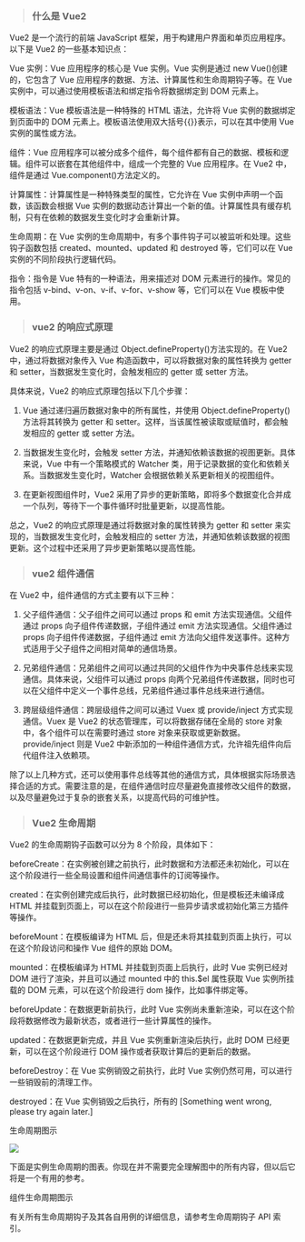 > ### 什么是 Vue2

Vue2 是一个流行的前端 JavaScript 框架，用于构建用户界面和单页应用程序。以下是 Vue2 的一些基本知识点：

Vue 实例：Vue 应用程序的核心是 Vue 实例。Vue 实例是通过 new Vue()创建的，它包含了 Vue 应用程序的数据、方法、计算属性和生命周期钩子等。在 Vue 实例中，可以通过使用模板语法和绑定指令将数据绑定到 DOM 元素上。

模板语法：Vue 模板语法是一种特殊的 HTML 语法，允许将 Vue 实例的数据绑定到页面中的 DOM 元素上。模板语法使用双大括号{{}}表示，可以在其中使用 Vue 实例的属性或方法。

组件：Vue 应用程序可以被分成多个组件，每个组件都有自己的数据、模板和逻辑。组件可以嵌套在其他组件中，组成一个完整的 Vue 应用程序。在 Vue2 中，组件是通过 Vue.component()方法定义的。

计算属性：计算属性是一种特殊类型的属性，它允许在 Vue 实例中声明一个函数，该函数会根据 Vue 实例的数据动态计算出一个新的值。计算属性具有缓存机制，只有在依赖的数据发生变化时才会重新计算。

生命周期：在 Vue 实例的生命周期中，有多个事件钩子可以被监听和处理。这些钩子函数包括 created、mounted、updated 和 destroyed 等，它们可以在 Vue 实例的不同阶段执行逻辑代码。

指令：指令是 Vue 特有的一种语法，用来描述对 DOM 元素进行的操作。常见的指令包括 v-bind、v-on、v-if、v-for、v-show 等，它们可以在 Vue 模板中使用。

> ### vue2 的响应式原理

Vue2 的响应式原理主要是通过 Object.defineProperty()方法实现的。在 Vue2 中，通过将数据对象传入 Vue 构造函数中，可以将数据对象的属性转换为 getter 和 setter，当数据发生变化时，会触发相应的 getter 或 setter 方法。

具体来说，Vue2 的响应式原理包括以下几个步骤：

1. Vue 通过递归遍历数据对象中的所有属性，并使用 Object.defineProperty()方法将其转换为 getter 和 setter。这样，当该属性被读取或赋值时，都会触发相应的 getter 或 setter 方法。

2. 当数据发生变化时，会触发 setter 方法，并通知依赖该数据的视图更新。具体来说，Vue 中有一个策略模式的 Watcher 类，用于记录数据的变化和依赖关系。当数据发生变化时，Watcher 会根据依赖关系更新相关的视图组件。

3. 在更新视图组件时，Vue2 采用了异步的更新策略，即将多个数据变化合并成一个队列，等待下一个事件循环时批量更新，以提高性能。

总之，Vue2 的响应式原理是通过将数据对象的属性转换为 getter 和 setter 来实现的，当数据发生变化时，会触发相应的 setter 方法，并通知依赖该数据的视图更新。这个过程中还采用了异步更新策略以提高性能。

> ### vue2 组件通信

在 Vue2 中，组件通信的方式主要有以下三种：

1. 父子组件通信：父子组件之间可以通过 props 和 emit 方法实现通信。父组件通过 props 向子组件传递数据，子组件通过
   emit 方法实现通信。父组件通过 props 向子组件传递数据，子组件通过 emit 方法向父组件发送事件。这种方式适用于父子组件之间相对简单的通信场景。

2. 兄弟组件通信：兄弟组件之间可以通过共同的父组件作为中央事件总线来实现通信。具体来说，父组件可以通过 props 向两个兄弟组件传递数据，同时也可以在父组件中定义一个事件总线，兄弟组件通过事件总线来进行通信。

3. 跨层级组件通信：跨层级组件之间可以通过 Vuex 或 provide/inject 方式实现通信。Vuex 是 Vue2 的状态管理库，可以将数据存储在全局的 store 对象中，各个组件可以在需要时通过 store 对象来获取或更新数据。provide/inject 则是 Vue2 中新添加的一种组件通信方式，允许祖先组件向后代组件注入依赖项。

除了以上几种方式，还可以使用事件总线等其他的通信方式，具体根据实际场景选择合适的方式。需要注意的是，在组件通信时应尽量避免直接修改父组件的数据，以及尽量避免过于复杂的嵌套关系，以提高代码的可维护性。

> ### Vue2 生命周期

Vue2 的生命周期钩子函数可以分为 8 个阶段，具体如下：

beforeCreate：在实例被创建之前执行，此时数据和方法都还未初始化，可以在这个阶段进行一些全局设置和组件间通信事件的订阅等操作。

created：在实例创建完成后执行，此时数据已经初始化，但是模板还未编译成 HTML 并挂载到页面上，可以在这个阶段进行一些异步请求或初始化第三方插件等操作。

beforeMount：在模板编译为 HTML 后，但是还未将其挂载到页面上执行，可以在这个阶段访问和操作 Vue 组件的原始 DOM。

mounted：在模板编译为 HTML 并挂载到页面上后执行，此时 Vue 实例已经对 DOM 进行了渲染，并且可以通过 mounted 中的 this.$el 属性获取 Vue 实例所挂载的 DOM 元素，可以在这个阶段进行 dom 操作，比如事件绑定等。

beforeUpdate：在数据更新前执行，此时 Vue 实例尚未重新渲染，可以在这个阶段将数据修改为最新状态，或者进行一些计算属性的操作。

updated：在数据更新完成，并且 Vue 实例重新渲染后执行，此时 DOM 已经更新，可以在这个阶段进行 DOM 操作或者获取计算后的更新后的数据。

beforeDestroy：在 Vue 实例销毁之前执行，此时 Vue 实例仍然可用，可以进行一些销毁前的清理工作。

destroyed：在 Vue 实例销毁之后执行，所有的
[Something went wrong, please try again later.]

生命周期图示 ​

![](https://cn.vuejs.org/assets/lifecycle.16e4c08e.png)

下面是实例生命周期的图表。你现在并不需要完全理解图中的所有内容，但以后它将是一个有用的参考。

组件生命周期图示

有关所有生命周期钩子及其各自用例的详细信息，请参考生命周期钩子 API 索引。
